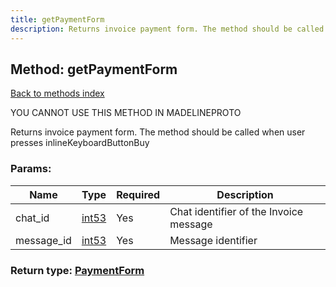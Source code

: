 ```yaml
---
title: getPaymentForm
description: Returns invoice payment form. The method should be called when user presses inlineKeyboardButtonBuy
---
```

## Method: getPaymentForm  
[Back to methods index](index.md)


YOU CANNOT USE THIS METHOD IN MADELINEPROTO


Returns invoice payment form. The method should be called when user presses inlineKeyboardButtonBuy

### Params:

| Name     |    Type       | Required | Description |
|----------|---------------|----------|-------------|
|chat\_id|[int53](../types/int53.md) | Yes|Chat identifier of the Invoice message|
|message\_id|[int53](../types/int53.md) | Yes|Message identifier|


### Return type: [PaymentForm](../types/PaymentForm.md)

